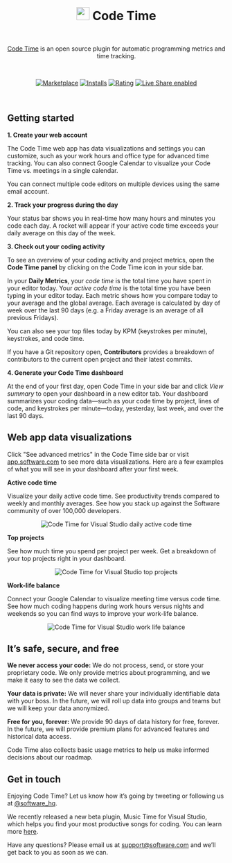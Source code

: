 <br />

<h1 align="center">
  <img src="https://swdc-vscode.s3-us-west-1.amazonaws.com/software-paw.png" width="30px" />
  Code Time
  <br />
</h1>

<br />

<p align="center"><a href="https://www.software.com/code-time">Code Time</a> is an open source plugin for automatic programming metrics and time tracking. 
</p>

<br />

<p align="center">
  <a href="https://marketplace.visualstudio.com/items?itemName=softwaredotcom.Software">
    <img alt="Marketplace" src="https://img.shields.io/visual-studio-marketplace/v/softwaredotcom.Software"></a>
  <a href="https://marketplace.visualstudio.com/items?itemName=softwaredotcom.Software">
    <img alt="Installs" src="https://img.shields.io/visual-studio-marketplace/i/softwaredotcom.Software"></a>
  <a href="https://marketplace.visualstudio.com/items?itemName=softwaredotcom.Software">
    <img alt="Rating" src="https://img.shields.io/visual-studio-marketplace/r/softwaredotcom.Software"></a>
  <a href="https://aka.ms/vsls">
    <img alt="Live Share enabled" src="https://aka.ms/vsls-badge"></a>
</p>

<br />

## Getting started

**1. Create your web account**

The Code Time web app has data visualizations and settings you can customize, such as your work hours and office type for advanced time tracking. You can also connect Google Calendar to visualize your Code Time vs. meetings in a single calendar.

You can connect multiple code editors on multiple devices using the same email account.

**2. Track your progress during the day**

Your status bar shows you in real-time how many hours and minutes you code each day. A rocket will appear if your active code time exceeds your daily average on this day of the week.

**3. Check out your coding activity**

To see an overview of your coding activity and project metrics, open the **Code Time panel** by clicking on the Code Time icon in your side bar.

In your **Daily Metrics**, your _code time_ is the total time you have spent in your editor today. Your _active code time_ is the total time you have been typing in your editor today. Each metric shows how you compare today to your average and the global average. Each average is calculated by day of week over the last 90 days (e.g. a Friday average is an average of all previous Fridays).

You can also see your top files today by KPM (keystrokes per minute), keystrokes, and code time.

If you have a Git repository open, **Contributors** provides a breakdown of contributors to the current open project and their latest commits.

**4. Generate your Code Time dashboard**

At the end of your first day, open Code Time in your side bar and click _View summary_ to open your dashboard in a new editor tab. Your dashboard summarizes your coding data—such as your code time by project, lines of code, and keystrokes per minute—today, yesterday, last week, and over the last 90 days.

## Web app data visualizations

Click "See advanced metrics" in the Code Time side bar or visit [app.software.com](https://app.software.com/) to see more data visualizations. Here are a few examples of what you will see in your dashboard after your first week.

**Active code time**

Visualize your daily active code time. See productivity trends compared to weekly and monthly averages. See how you stack up against the Software community of over 100,000 developers.

<p align="center" style="margin: 0 10%">
  <img src="https://swdc-vscode.s3-us-west-1.amazonaws.com/dashboard-daily-active-code-time.png" alt="Code Time for Visual Studio daily active code time" />
</p>

**Top projects**

See how much time you spend per project per week. Get a breakdown of your top projects right in your dashboard.

<p align="center" style="margin: 0 10%">
  <img src="https://swdc-vscode.s3-us-west-1.amazonaws.com/dashboard-top-projects.png" alt="Code Time for Visual Studio top projects" />
</p>

**Work-life balance**

Connect your Google Calendar to visualize meeting time versus code time. See how much coding happens during work hours versus nights and weekends so you can find ways to improve your work-life balance.

<p align="center" style="margin: 0 10%">
  <img src="https://swdc-vscode.s3-us-west-1.amazonaws.com/dashboard-work-life-balance.png" alt="Code Time for Visual Studio work life balance" />
</p>

## It’s safe, secure, and free

**We never access your code:** We do not process, send, or store your proprietary code. We only provide metrics about programming, and we make it easy to see the data we collect.

**Your data is private:** We will never share your individually identifiable data with your boss. In the future, we will roll up data into groups and teams but we will keep your data anonymized.

**Free for you, forever:** We provide 90 days of data history for free, forever. In the future, we will provide premium plans for advanced features and historical data access.

Code Time also collects basic usage metrics to help us make informed decisions about our roadmap.

## Get in touch

Enjoying Code Time? Let us know how it’s going by tweeting or following us at [@software_hq](https://twitter.com/software_hq).

We recently released a new beta plugin, Music Time for Visual Studio, which helps you find your most productive songs for coding. You can learn more [here](https://www.software.com/music-time).

Have any questions? Please email us at [support@software.com](mailto:support@software.com) and we’ll get back to you as soon as we can.
